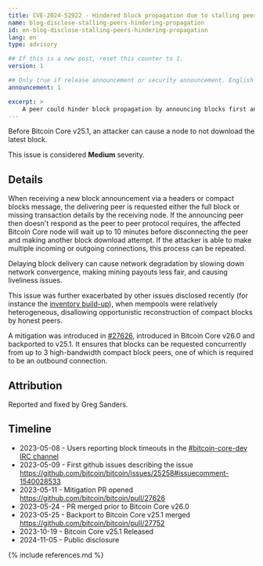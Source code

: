 ```yaml
---
title: CVE-2024-52922 - Hindered block propagation due to stalling peers
name: blog-disclose-stalling-peers-hindering-propagation
id: en-blog-disclose-stalling-peers-hindering-propagation
lang: en
type: advisory

## If this is a new post, reset this counter to 1.
version: 1

## Only true if release announcement or security announcement. English posts only
announcement: 1

excerpt: >
    A peer could hinder block propagation by announcing blocks first and then simply withholding the block.
---
```


Before Bitcoin Core v25.1, an attacker can cause a node to not
download the latest block.

This issue is considered **Medium** severity.

## Details

When receiving a new block announcement via a headers or compact
blocks message, the delivering peer is requested either the full
block or missing transaction details by the receiving node. If
the announcing peer then doesn't respond as the peer to peer
protocol requires, the affected Bitcoin Core node will wait
up to 10 minutes before disconnecting the peer and making another
block download attempt. If the attacker is able to
make multiple incoming or outgoing connections, this process
can be repeated.

Delaying block delivery can cause network degradation by slowing down network convergence,
making mining payouts less fair, and causing liveliness issues.

This issue was further exacerbated by other issues disclosed recently (for
instance the [inventory build-up](https://bitcoincore.org/en/2024/10/08/disclose-large-inv-to-send/)),
when mempools were relatively heterogeneous, disallowing
opportunistic reconstruction of compact blocks by honest peers.

A mitigation was introduced in [#27626](https://github.com/bitcoin/bitcoin/pull/27626),
introduced in Bitcoin Core v26.0 and backported to v25.1.
It ensures that blocks can be requested concurrently from up to 3
high-bandwidth compact block peers, one of which is required
to be an outbound connection.

## Attribution

Reported and fixed by Greg Sanders.

## Timeline

- 2023-05-08 - Users reporting block timeouts in the [#bitcoin-core-dev IRC channel](https://bitcoin-irc.chaincode.com/bitcoin-core-dev/2023-05-08)
- 2023-05-09 - First github issues describing the issue https://github.com/bitcoin/bitcoin/issues/25258#issuecomment-1540028533
- 2023-05-11 - Mitigation PR opened https://github.com/bitcoin/bitcoin/pull/27626
- 2023-05-24 - PR merged prior to Bitcoin Core v26.0
- 2023-05-25 - Backport to Bitcoin Core v25.1 merged https://github.com/bitcoin/bitcoin/pull/27752
- 2023-10-19 - Bitcoin Core v25.1 Released
- 2024-11-05 - Public disclosure

{% include references.md %}
